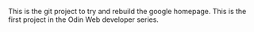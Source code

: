This is the git project to try and rebuild the google homepage. This is the first project in the Odin Web developer series.

